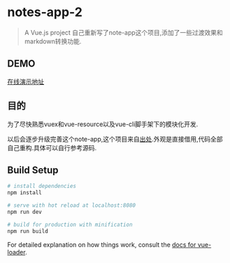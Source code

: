 # notes-app-2

> A Vue.js project
> 自己重新写了note-app这个项目,添加了一些过渡效果和markdown转换功能.

## DEMO
[在线演示地址](http://heyskyline.com)

## 目的
为了尽快熟悉vuex和vue-resource以及vue-cli脚手架下的模块化开发.

以后会逐步升级完善这个note-app,这个项目来自[出处](https://coligo.io/learn-vuex-by-building-notes-app/).外观是直接借用,代码全部自己重构.具体可以自行参考源码.

## Build Setup

``` bash
# install dependencies
npm install

# serve with hot reload at localhost:8080
npm run dev

# build for production with minification
npm run build
```

For detailed explanation on how things work, consult the [docs for vue-loader](http://vuejs.github.io/vue-loader).
